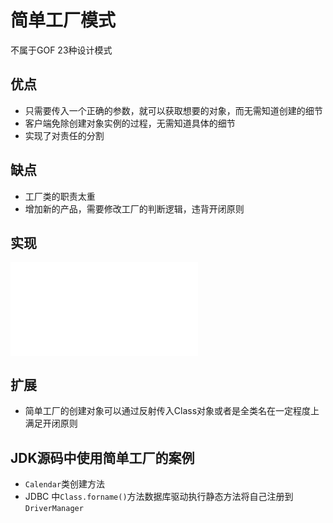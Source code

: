 # 简单工厂模式

不属于GOF 23种设计模式

## 优点

+ 只需要传入一个正确的参数，就可以获取想要的对象，而无需知道创建的细节
+ 客户端免除创建对象实例的过程，无需知道具体的细节
+ 实现了对责任的分割

## 缺点
+ 工厂类的职责太重
+ 增加新的产品，需要修改工厂的判断逻辑，违背开闭原则

## 实现

![UML](/resource/SimpleFactory/SimpleFactory.md)

## 扩展

+ 简单工厂的创建对象可以通过反射传入Class对象或者是全类名在一定程度上满足开闭原则
## JDK源码中使用简单工厂的案例

+ `Calendar`类创建方法
+ JDBC 中`Class.forname()`方法数据库驱动执行静态方法将自己注册到`DriverManager`
